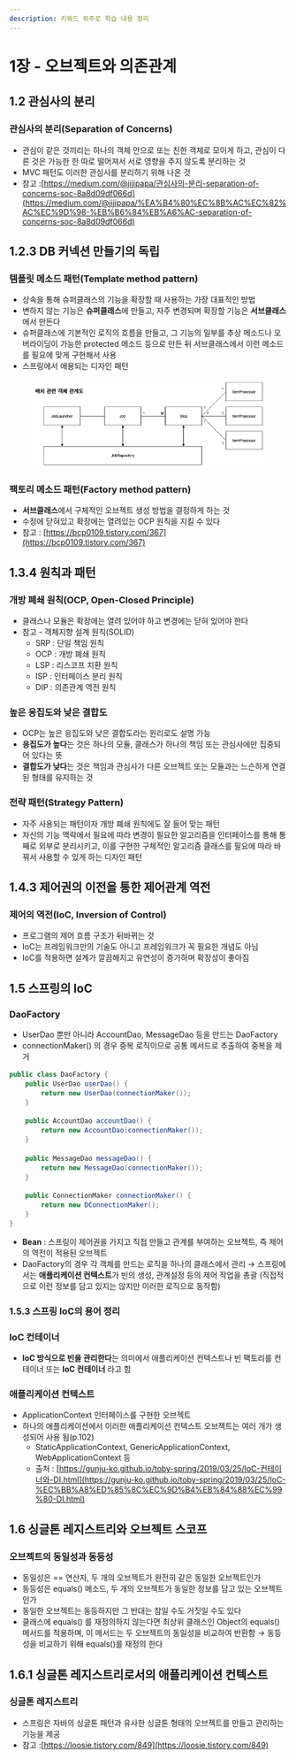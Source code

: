 ```yaml
---
description: 키워드 위주로 학습 내용 정리
---
```


# 1장 - 오브젝트와 의존관계

## 1.2 관심사의 분리

### 관심사의 분리(Separation of Concerns)

* 관심이 같은 것끼리는 하나의 객체 안으로 또는 친한 객체로 모이게 하고, 관심이 다른 것은 가능한 한 따로 떨어져서 서로 영향을 주지 않도록 분리하는 것
* MVC 패턴도 이러한 관심사를 분리하기 위해 나온 것
* 참고 :[https://medium.com/@jijipapa/관심사의-분리-separation-of-concerns-soc-8a8d09df066d](https://medium.com/@jijipapa/%EA%B4%80%EC%8B%AC%EC%82%AC%EC%9D%98-%EB%B6%84%EB%A6%AC-separation-of-concerns-soc-8a8d09df066d)

## 1.2.3 DB 커넥션 만들기의 독립

### 템플릿 메소드 패턴(Template method pattern)

* 상속을 통해 슈퍼클래스의 기능을 확장할 때 사용하는 가장 대표적인 방법
* 변하지 않는 기능은 **슈퍼클래스**에 만들고, 자주 변경되며 확장할 기능은 **서브클래스**에서 만든다
* 슈퍼클래스에 기본적인 로직의 흐름을 만들고, 그 기능의 일부를 추상 메소드나 오버라이딩이 가능한 protected 메소드 등으로 만든 뒤 서브클래스에서 이런 메소드를 필요에 맞게 구현해서 사용
* 스프링에서 애용되는 디자인 패턴

<figure><img src="../../.gitbook/assets/Untitled.png" alt=""><figcaption></figcaption></figure>

### 팩토리 메소드 패턴(Factory method pattern)

* **서브클래스**에서 구체적인 오브젝트 생성 방법을 결정하게 하는 것
* 수정에 닫혀있고 확장에는 열려있는 OCP 원칙을 지킬 수 있다
* 참고 : [https://bcp0109.tistory.com/367](https://bcp0109.tistory.com/367)

## 1.3.4 원칙과 패턴

### 개방 폐쇄 원칙(OCP, Open-Closed Principle)

* 클래스나 모듈은 확장에는 열려 있어야 하고 변경에는 닫혀 있어야 한다
* 참고 - 객체지향 설계 원칙(SOLID)
  * SRP : 단일 책임 원칙
  * OCP : 개방 폐쇄 원칙
  * LSP : 리스코프 치환 원칙
  * ISP : 인터페이스 분리 원칙
  * DIP : 의존관계 역전 원칙

### 높은 응집도와 낮은 결합도

* OCP는 높은 응집도와 낮은 결합도라는 원리로도 설명 가능
* **응집도가 높다**는 것은 하나의 모듈, 클래스가 하나의 책임 또는 관심사에만 집중되어 있다는 뜻
* **결합도가 낮다**는 것은 책임과 관심사가 다른 오브젝트 또는 모듈과는 느슨하게 연결된 형태를 유지하는 것

### 전략 패턴(Strategy Pattern)

* 자주 사용되는 패턴이자 개방 폐쇄 원칙에도 잘 들어 맞는 패턴
* 자신의 기능 맥락에서 필요에 따라 변경이 필요한 알고리즘을 인터페이스를 통해 통째로 외부로 분리시키고, 이를 구현한 구체적인 알고리즘 클래스를 필요에 따라 바꿔서 사용할 수 있게 하는 디자인 패턴

## 1.4.3 제어권의 이전을 통한 제어관계 역전

### 제어의 역전(IoC, Inversion of Control)

* 프로그램의 제어 흐름 구조가 뒤바뀌는 것
* IoC는 프레임워크만의 기술도 아니고 프레임워크가 꼭 필요한 개념도 아님
* IoC를 적용하면 설계가 깔끔해지고 유연성이 증가하며 확장성이 좋아짐

## 1.5 스프링의 IoC

### DaoFactory

* UserDao 뿐만 아니라 AccountDao, MessageDao 등을 만드는 DaoFactory
* connectionMaker() 의 경우 중복 로직이므로 공통 메서드로 추출하여 중복을 제거

```java
public class DaoFactory {
	public UserDao userDao() {
		return new UserDao(connectionMaker());
	}

	public AccountDao accountDao() {
		return new AccountDao(connectionMaker());
	}

	public MessageDao messageDao() {
		return new MessageDao(connectionMaker());
	}

	public ConnectionMaker connectionMaker() {
		return new DConnectionMaker();
	}
}
```

* **Bean** : 스프링이 제어권을 가지고 직접 만들고 관계를 부여하는 오브젝트, 즉 제어의 역전이 적용된 오브젝트
* DaoFactory의 경우 각 객체를 만드는 로직을 하나의 클래스에서 관리 → 스프링에서는 **애플리케이션 컨텍스트**가 빈의 생성, 관계설정 등의 제어 작업을 총괄 (직접적으로 이런 정보를 담고 있지는 않지만 이러한 로직으로 동작함)

### 1.5.3 스프링 IoC의 용어 정리

### IoC 컨테이너

* **IoC 방식으로 빈을 관리한다**는 의미에서 애플리케이션 컨텍스트나 빈 팩토리를 컨테이너 또는 **IoC 컨테이너** 라고 함

### 애플리케이션 컨텍스트

* ApplicationContext 인터페이스를 구현한 오브젝트
* 하나의 애플리케이션에서 이러한 애플리케이션 컨텍스트 오브젝트는 여러 개가 생성되어 사용 됨(p.102)
  * StaticApplicationContext, GenericApplicationContext, WebApplicationContext 등
  * 출처 : [https://gunju-ko.github.io/toby-spring/2019/03/25/IoC-컨테이너와-DI.html](https://gunju-ko.github.io/toby-spring/2019/03/25/IoC-%EC%BB%A8%ED%85%8C%EC%9D%B4%EB%84%88%EC%99%80-DI.html)

## 1.6 싱글톤 레지스트리와 오브젝트 스코프

### 오브젝트의 동일성과 동등성

* 동일성은 == 연산자, 두 개의 오브젝트가 완전히 같은 동일한 오브젝트인가
* 동등성은 equals() 메소드, 두 개의 오브젝트가 동일한 정보를 담고 있는 오브젝트인가
* 동일한 오브젝트는 동등하지만 그 반대는 참일 수도 거짓일 수도 있다
* 클래스에 equals() 를 재정의하지 않는다면 최상위 클래스인 Object의 equals() 메서드를 적용하며, 이 메서드는 두 오브젝트의 동일성을 비교하여 반환함 → 동등성을 비교하기 위해 equals()를 재정의 한다

## 1.6.1 싱글톤 레지스트리로서의 애플리케이션 컨텍스트

### 싱글톤 레지스트리

* 스프링은 자바의 싱글톤 패턴과 유사한 싱글톤 형태의 오브젝트를 만들고 관리하는 기능을 제공
* 참고 :[https://loosie.tistory.com/849](https://loosie.tistory.com/849)
